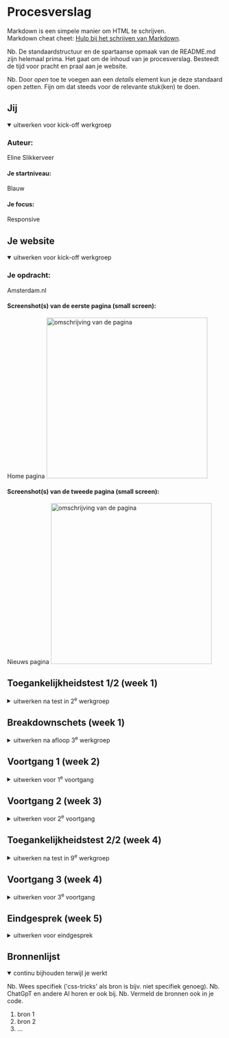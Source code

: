 # Procesverslag
Markdown is een simpele manier om HTML te schrijven.  
Markdown cheat cheet: [Hulp bij het schrijven van Markdown](https://github.com/adam-p/markdown-here/wiki/Markdown-Cheatsheet).

Nb. De standaardstructuur en de spartaanse opmaak van de README.md zijn helemaal prima. Het gaat om de inhoud van je procesverslag. Besteedt de tijd voor pracht en praal aan je website.

Nb. Door *open* toe te voegen aan een *details* element kun je deze standaard open zetten. Fijn om dat steeds voor de relevante stuk(ken) te doen.





## Jij

<details open>
  <summary>uitwerken voor kick-off werkgroep</summary>

  ### Auteur:
Eline Slikkerveer

  #### Je startniveau:
Blauw

  #### Je focus:
Responsive 
 
</details>





## Je website

<details open>
  <summary>uitwerken voor kick-off werkgroep</summary>

  ### Je opdracht:
Amsterdam.nl

  #### Screenshot(s) van de eerste pagina (small screen): 
Home pagina
  <img src="readme-images/Untitled - Frame 2.jpg" width="375px" alt="omschrijving van de pagina">

  #### Screenshot(s) van de tweede pagina (small screen):
Nieuws pagina
  <img src="readme-images/Untitled - Frame22.jpg" width="375px" alt="omschrijving van de pagina">
 
</details>



## Toegankelijkheidstest 1/2 (week 1)

<details>
  <summary>uitwerken na test in 2<sup>e</sup> werkgroep</summary>

  ### Bevindingen
Lego
Ballon test
- Moeilijk twee dingen tegelijk doen.
- Minder informatie
- Grotere knoppen met minder stappen tot je doel

<img src="readme-images/IMG_8681.jpeg" width="375px" alt="omschrijving van de pagina">

Wazig bril test
- Contrast
- Dingen op de plek dat je ze verwacht
- Zoekbalk Groter
- Muis kwijt

<img src="readme-images/IMG_8689.jpeg" width="375px" alt="omschrijving van de pagina">

Screen Reader test Home screen
Hij slaat terwijl je door de homepagina heen tabt een heel stuk over. 
Ook mist hij veel linkjes/ nav die naar andere delen van de website verwijst.

<img src="readme-images/IMG_8692.jpeg" width="375px" alt="omschrijving van de pagina">

Gemeente Amsterdam
De website van de gemeente amsterdam is al erg toegankelijk. 
Verbeterpuntjes zijn bvb een gekke volgorde in koppen en soms zegt hij H1 gemeente Amsterdam terwijl dat geen zichtbare kop is op de pagina. 

</details>



## Breakdownschets (week 1)

<details>
  <summary>uitwerken na afloop 3<sup>e</sup> werkgroep</summary>

  ### de hele pagina: 
  <img src="readme-images/Untitled - Frame 1.jpg" width="375px" alt="breakdown van de hele pagina">

</details>





## Voortgang 1 (week 2)

<details>
  <summary>uitwerken voor 1<sup>e</sup> voortgang</summary>

  ### Stand van zaken
Ik ben volop bezig met het oefenen met css, maar merk wel dat het moeilijker is  dan in eerste instantie gedacht. Ik merk dat ik vooral in de knoop zit met het namaken van mijn gekozen website. Ik heb gekozen voor de Lego site maar die heeft enorm veel gekke dingen en moeilijke onderdelen, waardoor ik het lastig vind om te beginnen. 

Ik heb nu alles in HTML staan, maar merk dat ik het lastig vind om de geleerde stof uit de oefeningen toe te passen op mijn eigen onderdelen en karakters. Tijdens het oefenen denk ik dan heel goed te snappen wat precies de bedoeling is, maar wanneer ik het dan wil toepassen loop ik toch vast. 

Ik twijfel daarom aan de lego website. Het lijkt me misschien handiger om een overzichtelijker site te kiezen, zodat ik niet te overwhelm wordt van alle gekke onderdelen. 


  ### Agenda voor meeting

Mijn Agenda punten
- In hoeverre moet mijn site echt lijken op de site die ik gekozen heb? Mag ik het ook zien als een soort van richtlijn / style pagina?
- Is het oké als ik van site wissel? Ik weet dat het veel extra werk is maar ik denk dat ik dan meer overzicht heb en een beter plan kan maken nu ik al een idee heb qua mogelijkheden



  ### Verslag van meeting
  hier na afloop snel de uitkomsten van de meeting vastleggen

  - Het helpt om Heen en weer te springen van vorige codeer vakken
  - Ik mag nog een andere website kiezen

</details>





## Voortgang 2 (week 3)

<details>
  <summary>uitwerken voor 2<sup>e</sup> voortgang</summary>

  ### Stand van zaken
Omdat ik deze week opniew ben begonnen had ik een hoop in te halen. Ik heb snel de schetsen gemaakt en alles in Html gezet. Dit verliep verbazing wekkend soepel, maar dat zal vast komen door dat ik het nu  voor de tweede keer doe. 

  <img src="readme-images/Scherm­afbeelding 2023-12-10 om 00.54.39.png" width="375px" alt="breakdown van de hele pagina">

  <img src="readme-images/Scherm­afbeelding 2023-12-10 om 00.54.30.png" width="375px" alt="breakdown van de hele pagina">

Ik ben begonnen met het vorm geven van de nav. Hierbij ben ik begonnen met de basic lay out zoals we in de les geleled hebben. Waarbij als het  scherm te smal wordt er een uitklap menu ontstaat. Hierbij heb ik nog niet al te veel gelet op de vormgeving. Het gaat me erom dat hij werkt. 

  <img src="readme-images/Scherm­afbeelding 2023-12-10 om 01.00.22.png" width="375px" alt="breakdown van de hele pagina">
  <img src="readme-images/Scherm­afbeelding 2023-12-10 om 01.00.04.png" width="375px" alt="breakdown van de hele pagina">

Ook heb ik de atrikelen met linkjes in een grid gezet en een rode hover en een dropshadow toe gevoed. Uit de opdrachten van week 1. 

Aan de nieuws site heb ik nog niet veel aangepast. Wel heb ik de linkjes een donker rode kleur gegeven zodat ze lekker op vallen. 

  ### Agenda voor meeting
  Mijn Agenda punten
  - Wat zijn exact de eisen van resonsive? Mijn site is momenteel namelijk helemaal responsive maar ook nog super saai. 
  - Het lijkt me leuk om gwn andere gridjes en stickey afbeeldingen toe te voegen maar mag dat, aangezien het niet op de echte website staat. 
  - Hoe kan ik de section achter het nieuws kopje dat voor de achtergrond img staat  een kleur geven, zonder meteen het hele vak te  kleuren. 


  ### Verslag van meeting
  hier na afloop snel de uitkomsten van de meeting vastleggen

  - Het is goed dat je site responsive is, maar op de nieuws site moet nog wel iets extra's
  - Je mag een div gebruiken, omdat het alleen voor de vormggeving is


</details>





## Toegankelijkheidstest 2/2 (week 4)

<details>
  <summary>uitwerken na test in 9<sup>e</sup> werkgroep</summary>

  ### Bevindingen
Op mijn home scherm is een soort van keuze menu nav wat allemaal linkjes zijn naar verschillende delen van de website. Alleen ziet hij het niet als een linkje.
mijn tab doet t alleen in de footer. 

pepijn
- linkjes duidelijkere linkjes maken
- focus state maken
- text alternative voor de nieuws img
- skip link 
- dark and light + High contrast mode
- increase  text  size 200%
</details>





## Voortgang 3 (week 4)

<details>
  <summary>uitwerken voor 3<sup>e</sup> voortgang</summary>

  ### Stand van zaken
 Ik ben begonnen met het vormgeven van de footer. In de footer wil ik graag en form verwerken. Dus heb ik die als in de opdrachten toegevoegd. In het begin had ik de imput verkeerd gedaan maar na dat ik dat had veranderd naar email werkte hij helemaal.  

  <img src="readme-images/Scherm­afbeelding 2023-12-10 om 12.51.56.png" width="375px" alt="breakdown van de hele pagina">

  <img src="readme-images/Scherm­afbeelding 2023-12-10 om 19.41.32.png" width="375px" alt="breakdown van de hele pagina">

 Daarna heb ik de buttons op mijn site opnieuw voorm gegeven aan de hand van de opdrachten uit week 3. Het een hover en een active state, zodat het voor iedereen duidelijk is dat het een knop is en hij lekker op valt. 
  
  <img src="readme-images/Scherm­afbeelding 2023-12-10 om 13.12.03.png" width="375px" alt="breakdown van de hele pagina">
  
  <img src="readme-images/Scherm­afbeelding 2023-12-10 om 13.12.17.png" width="375px" alt="breakdown van de hele pagina">

 De button in de footer toevoegen ging opzich wel makkelijk, omdat ik verder nog niks met de vormgeving had gedaan. In de nav was dit helaas niet het geval. Maar uiteindelijk lukte het wel en besloot ik ook derest van de nav aan te passen. Ik vond de full screen uitklap menu een beetje overbodig en het leek me leuk om te kijken of ik hem kon omzetten naar een drop down. Dit lukte helaas niet. Ik kreeg het niet voor elkaar om de slider van boven te laten komen ipv van rechts. Dus heb ik na veel googlen en proberen het maar zo gelaten.

 Nu heb ik dus een kleine slider die van rechts komt. Ook heb ik hier in de hover en active state vormgegeven.  

  <img src="readme-images/Scherm­afbeelding 2023-12-10 om 13.12.49.png" width="375px" alt="breakdown van de hele pagina">
  
  <img src="readme-images/Scherm­afbeelding 2023-12-10 om 13.12.37.png" width="375px" alt="breakdown van de hele pagina">

Daarnaast heb ik ook op de nieuws pagina een andere soort grid gemaakt voor op de breede versie van het scherm. Ik wou aan de rechter kant de img stickey maken alleen lukte het niet helemaal. hij bleef eerst niet plakken, wat bleek ik was de top vergeten en nadat ik die had toegevoegd bleef de img idd plakken. Daarna nog even een z-index toegevoegd en nu staat die helemmaal goed op zijn plekje. Met een media queri heb ik ervoor gezordt dat hij pas na 47em weer terug onder elkaar springt. Anders wordt het allemaal te smal en is het haast niet leesbaar. 

  <img src="readme-images/Scherm­afbeelding 2023-12-10 om 13.31.30.png" width="375px" alt="breakdown van de hele pagina">
  
  <img src="readme-images/Scherm­afbeelding 2023-12-10 om 13.31.44.png" width="375px" alt="breakdown van de hele pagina">

  ### Agenda voor meeting
  Mijn Agenda punten
  - Hoe zorg ik ervoor dat de button naar rechts gaat als het scherm kleiner wordt. 
  - Waarom wekt mijn tab niet behalve in bij de button in de footer. 


  ### Verslag van meeting
  hier na afloop snel de uitkomsten van de meeting vastleggen
  - margin-left
  - Een instelling

  ### Stand van zaken na de meeting
Ik ben begonnen met het beter vormgeven van de tab. Dit heb ik gedaan door de focus aan te roepen en daar een kleur en een border radius toe te voegen. Na wat spelen met de padding dacht ik dat het goed zou zijn, alleen toen ik het uitprobeerde werkte het toch niet helemaal zoals in gedachte. Hij pakte namelijk ook de afzondelijke linkjes in de index main. Hierdoor kwam er een geke lijn om de text. Dit heb ik opgelost met de focus-within. Ook had ik de kleur donker blauw gemaakt, alleen zitten er ook linkjes in de eerste artikel die een donkerblauwe achtergrond heeft. Hierdoor is onzichtbaar, daarom heb ik die rood gemaakt. 

  <img src="readme-images/Scherm­afbeelding 2023-12-10 om 13.31.44.png" width="375px" alt="breakdown van de hele pagina">

  <img src="readme-images/Scherm­afbeelding 2023-12-10 om 13.31.44.png" width="375px" alt="breakdown van de hele pagina"> 

Ook heb ik een uitgebreide alternative text toegevoegd. Het is namelijk een grafiek met veel informatie die nergens anders staat. Dit heb ik dus allemaal toegevoegd in de alt. 

- alt="Voorlopige uitslagen tweede Kamerverkiezingen 2023 in Amsterdam na het tellen van 85 procent van de stemmen. Opkomst 69,9 procent. GroenLinks-PvdA 33,6%. VVD 11,9%. D66 9,9%. PVV 9,5%. DENK 7,2%. Nieuw Sociaal Contract 6,6%. Partij voor de Dieren 4,7%. Volt 4,0%. SP 3,1%. Form voor Democratie 2,9%. BIJ1 2,3%. BBB 1,0%. ChristenUnie 1,0%. CDA 0,9%. JA21 0,4%. BVNL 0,3%. 50PLUS 0,3% Piratenpartij / De Groenen 0,2%. SGP 0,1%. Splinter 0,1%. LEF 0,1%. Nederland met een Plan 0,1%, Libertaire Partij 0,1%. PartijvdSport 0,0%. Politieke Partij voor Basisinkomen 0,0%, Samen voor Nederland 0,0%"

Ook heb ik de light en dark mode verbeterd en aangepast in de root. Ik had hier eerder iets beter over moeten nadenken want ik had nogsteeds heel veel kleuren niet in mijn root gezet. Hierdoor moest ik nu alles nog toevoegen wat ik de volgende keer meteen ga doen. 

Helaas is de skip link niet gelukt. Ik heb veel gegoogeld en geprobeerd, maar ik kwam er niet uit. Waneer ik iets probeerde verdwenen al mijn linkjes en werden ze onzichtbaar. 

</details>





## Eindgesprek (week 5)

<details>
  <summary>uitwerken voor eindgesprek</summary>

  ### Je uitkomst - karakteristiek screenshots:
  <img src="readme-images/dummy-plaatje.jpg" width="375px" alt="uitomst opdracht 1">


  ### Dit ging goed/Heb ik geleerd: 
  Korte omschrijving met plaatjes

  <img src="readme-images/dummy-plaatje.jpg" width="375px" alt="top">


  ### Dit was lastig/Is niet gelukt:
  Korte omschrijving met plaatjes

  <img src="readme-images/dummy-plaatje.jpg" width="375px" alt="bummer">
</details>





## Bronnenlijst

<details open>
  <summary>continu bijhouden terwijl je werkt</summary>

  Nb. Wees specifiek ('css-tricks' als bron is bijv. niet specifiek genoeg). 
  Nb. ChatGpT en andere AI horen er ook bij.
  Nb. Vermeld de bronnen ook in je code.

  1. bron 1
  2. bron 2
  3. ...

</details>